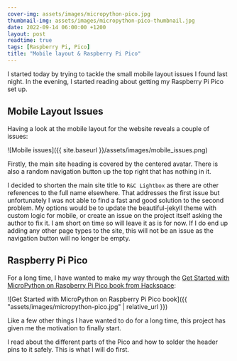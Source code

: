 ```yaml
---
cover-img: assets/images/micropython-pico.jpg
thumbnail-img: assets/images/micropython-pico-thumbnail.jpg
date: 2022-09-14 06:00:00 +1200
layout: post
readtime: true
tags: [Raspberry Pi, Pico]
title: "Mobile layout & Raspberry Pi Pico"
---
```


I started today by trying to tackle the small mobile layout issues I found last night. In the evening, I started reading about getting my Raspberry Pi Pico set up.

## Mobile Layout Issues

Having a look at the mobile layout for the website reveals a couple of issues:

![Mobile issues]({{ site.baseurl }}/assets/images/mobile_issues.png)

Firstly, the main site heading is covered by the centered avatar. There is also a random navigation button up the top right that has nothing in it.

I decided to shorten the main site title to `R&C Lightbox` as there are other references to the full name elsewhere. That addresses the first issue but unfortunately I was not able to find a fast and good solution to the second problem. My options would be to update the beautiful-jekyll theme with custom logic for mobile, or create an issue on the project itself asking the author to fix it. I am short on time so will leave it as is for now. If I do end up adding any other page types to the site, this will not be an issue as the navigation button will no longer be empty.

## Raspberry Pi Pico

For a long time, I have wanted to make my way through the [Get Started with MicroPython on Raspberry Pi Pico book from Hackspace][micropython-pico]:

![Get Started with MicroPython on Raspberry Pi Pico book]({{ "assets/images/micropython-pico.jpg" | relative_url }})

Like a few other things I have wanted to do for a long time, this project has given me the motivation to finally start.

I read about the different parts of the Pico and how to solder the header pins to it safely. This is what I will do first.

[micropython-pico]: https://hackspace.raspberrypi.com/books/micropython-pico
